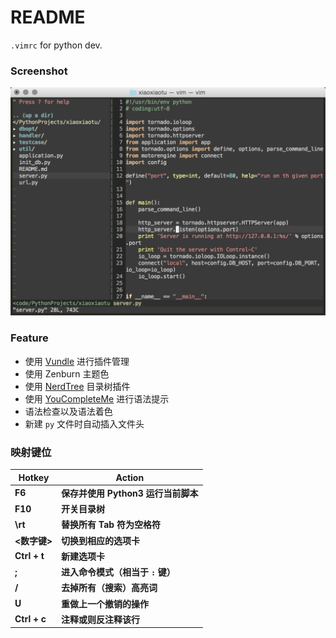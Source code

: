 # README
`.vimrc` for python dev.

### Screenshot
![](art/screenshot.png)

### Feature
- 使用 [Vundle](https://github.com/VundleVim/Vundle.vim) 进行插件管理
- 使用 Zenburn 主题色
- 使用 [NerdTree](https://github.com/scrooloose/nerdtree) 目录树插件
- 使用 [YouCompleteMe](https://github.com/Valloric/YouCompleteMe) 进行语法提示
- 语法检查以及语法着色
- 新建 `py` 文件时自动插入文件头

### 映射键位
| Hotkey | Action |
| ------ | -------|
**F6** | **保存并使用 Python3 运行当前脚本**
**F10** | **开关目录树**
**\rt** | **替换所有 Tab 符为空格符**
**\<数字键>** | **切换到相应的选项卡**
**Ctrl + t** | **新建选项卡**
**;** | **进入命令模式（相当于 `:` 键）**
**\/** | **去掉所有（搜索）高亮词**
**U** | **重做上一个撤销的操作**
**Ctrl + c** | **注释或则反注释该行**


